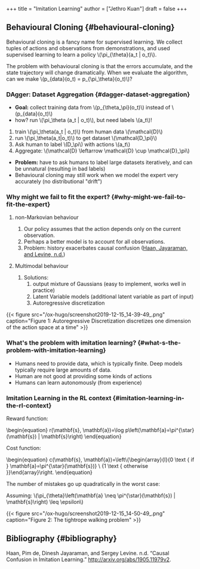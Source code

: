 +++
title = "Imitation Learning"
author = ["Jethro Kuan"]
draft = false
+++

## Behavioural Cloning {#behavioural-cloning}

Behavioural cloning is a fancy name for supervised learning. We
collect tuples of actions and observations from demonstrations, and
used supervised learning to learn a policy \\(\pi\_{\theta}(a_t | o_t)\\).

The problem with behavioural cloning is that the errors accumulate,
and the state trajectory will change dramatically. When we evaluate
the algorithm, can we make \\(p\_{data}(o_t) = p\_{\pi\_\theta}(o_t)\\)?

### DAgger: Dataset Aggregation {#dagger-dataset-aggregation}

- **Goal:** collect training data from \\(p\_{\theta\_\pi}(o_t)\\) instead of \\(p\_{data}(o_t)\\)
- how? run \\(\pi\_\theta (a_t | o_t)\\), but need labels \\(a_t\\)!

<!--listend-->

1.  train \\(\pi\_\theta(a_t | o_t)\\) from human data \\(\mathcal{D}\\)
2.  run \\(\pi\_\theta(a_t|o_t)\\) to get dataset \\(\mathcal{D\_\pi}\\)
3.  Ask human to label \\(D\_\pi\\) with actions \\(a_t\\)
4.  Aggregate: \\(\mathcal{D} \leftarrow \mathcal{D} \cup \mathcal{D}\_\pi\\)

<!--listend-->

- **Problem:** have to ask humans to label large datasets iteratively, and
  can be unnatural (resulting in bad labels)
- Behavioural cloning may still work when we model the expert very
  accurately (no distributional "drift")

### Why might we fail to fit the expert? {#why-might-we-fail-to-fit-the-expert}

1.  non-Markovian behaviour

    1.  Our policy assumes that the action depends only on the current
        observation.
    2.  Perhaps a better model is to account for all observations.
    3.  Problem: history exacerbates causal confusion
        ([Haan, Jayaraman, and Levine, n.d.](#org7c81df6))

2.  Multimodal behaviour
    1.  Solutions:
        1.  output mixture of Gaussians (easy to implement, works well in
            practice)
        2.  Latent Variable models (additional latent variable as part of
            input)
        3.  Autoregressive discretization

{{< figure src="/ox-hugo/screenshot2019-12-15_14-39-49_.png" caption="Figure 1: Autoregressive Discretization discretizes one dimension of the action space at a time" >}}

### What's the problem with imitation learning? {#what-s-the-problem-with-imitation-learning}

- Humans need to provide data, which is typically finite. Deep models
  typically require large amounts of data.
- Human are not good at providing some kinds of actions
- Humans can learn autonomously (from experience)

### Imitation Learning in the RL context {#imitation-learning-in-the-rl-context}

Reward function:

\begin{equation}
r(\mathbf{s}, \mathbf{a})=\log p\left(\mathbf{a}=\pi^{\star}(\mathbf{s}) | \mathbf{s}\right)
\end{equation}

Cost function:

\begin{equation}
c(\mathbf{s}, \mathbf{a})=\left\\{\begin{array}{l}{0 \text { if } \mathbf{a}=\pi^{\star}(\mathbf{s})} \\ {1 \text { otherwise }}\end{array}\right.
\end{equation}

The number of mistakes go up quadratically in the worst case:

Assuming: \\(\pi\_{\theta}\left(\mathbf{a} \neq \pi^{\star}(\mathbf{s}) | \mathbf{s}\right) \leq \epsilon\\)

{{< figure src="/ox-hugo/screenshot2019-12-15_14-50-49_.png" caption="Figure 2: The tightrope walking problem" >}}

## Bibliography {#bibliography}

<a id="org7c81df6"></a>Haan, Pim de, Dinesh Jayaraman, and Sergey Levine. n.d. “Causal Confusion in Imitation Learning.” <http://arxiv.org/abs/1905.11979v2>.
